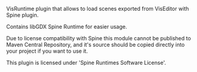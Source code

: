 VisRuntime plugin that allows to load scenes exported from VisEditor with Spine plugin.

Contains libGDX Spine Runtime for easier usage.

Due to license compatibility with Spine this module cannot be published to Maven Central Repository, and it's source
should be copied directly into your project if you want to use it.

This plugin is licensed under 'Spine Runtimes Software License'.
